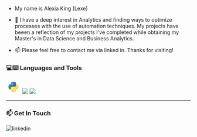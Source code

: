 
- My name is Alexia King (Lexe) 


- 👀 I have a deep interest in Analytics and finding ways to optimize processes with the use of automation techniques.
My projects have beeen a reflection of my projects I've completed while obtaining my Master's in Data Science and Business Analytics.



- 📫 Please feel free to contact me via linked in. Thanks for visiting!



### 💻:keyboard: Languages and Tools 


<code><img height="40" src="https://raw.githubusercontent.com/github/explore/80688e429a7d4ef2fca1e82350fe8e3517d3494d/topics/python/python.png"></code>
<code><img height="40" src="https://img.shields.io/badge/-SQL-orange?style=flat&logo=sql&link=https://github.com/Quananhle)](https://github.com/Quananhle"></code>
<code><img height="40" src="https://img.shields.io/badge/-R-blue?style=flat&logo=R&logoColor=white&link=https://github.com/Quananhle/Haskell---NLP"></code>


  ---
### 📫 Get In Touch
<!--[![LinkedIn](https://www.vectorlogo.zone/logos/linkedin/linkedin-icon.svg "quan-le-5932b8160")](https://www.linkedin.com/in/alexia-king/)-->
<img src="https://www.vectorlogo.zone/logos/linkedin/linkedin-icon.svg" width="30px" alt="linkedin"></a>
&nbsp; &nbsp;
<!---
a-king12/a-king12 is a ✨ special ✨ repository because its `README.md` (this file) appears on your GitHub profile.
You can click the Preview link to take a look at your changes.
--->
